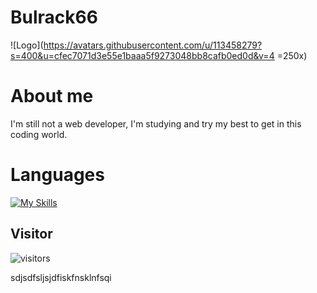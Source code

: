 # Bulrack66

![Logo](https://avatars.githubusercontent.com/u/113458279?s=400&u=cfec7071d3e55e1baaa5f9273048bb8cafb0ed0d&v=4 =250x)

# About me
I'm still not a web developer, I'm studying and try my best to get in this coding world.

# Languages

[![My Skills](https://skills.thijs.gg/icons?i=html,css,js)](https://skills.thijs.gg)

## Visitor

![visitors]()

sdjsdfsljsjdfiskfnsklnfsqi